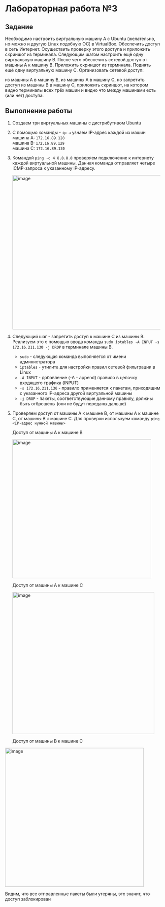 # Лабораторная работа №3
## Задание
Необходимо настроить виртуальную машину А с Ubuntu (желательно, но можно и другую Linux подобную ОС) в VirtualBox. Обеспечить доступ в сеть Интернет. Осуществить проверку этого доступа и приложить скриншот из терминала. Следующим шагом настроить ещё одну виртуальную машину B. После чего обеспечить сетевой доступ от машины А к машину B. Приложить скриншот из терминала. Поднять ещё одну виртуальную машину С. Организовать сетевой доступ:

из машины А в машину B,
из машины А в машину С,
но запретить доступ из машины B в машину С,
приложить скриншот, на котором видно терминалы всех трёх машин и видно что между машинами есть (или нет) доступа.
## Выполнение работы
1. Создаем три виртуальных машины с дистрибутивом Ubuntu
2. С помощью команды - `ip a` узнаем IP-адрес каждой из машин\
   машина A: `172.16.89.128`\
   машина B: `172.16.89.129`\
   машина C: `172.16.89.130`
4. Командой `ping -c 4 8.8.8.8` проверяем подключение к интернету каждой виртуальной машины. Данная команда отправляет четыре ICMP-запроса к указанному IP-адресу.
   
   <img width="500" alt="image" src="https://github.com/user-attachments/assets/665d6f5d-840f-4941-8aab-68a5fa8b10b6">

   
5. Следующий шаг - запретить доступ к машине С из машины B. Реализуем это с помощью ввода команды `sudo iptables -A INPUT -s 172.16.211.130 -j DROP` в терминале машины B.
   - `sudo` - следующая команда выполняется от имени администратора
   - `iptables` - утилита для настройки правил сетевой фильтрации в Linux
   - `-A INPUT` - добавление (-A - append) правило в цепочку входящего трафика (INPUT)
   - `-s 172.16.211.130` - правило применяется к пакетам, приходящим с указанного IP-адреса другой виртуальной машины
   - `-j DROP` - пакеты, соответствующие данному правилу, должны быть отброшены (они не будут переданы дальше)
6. Проверяем доступ от машины А к машине B, от машины А к машине C, от машины B к машине C. Для проверки используем команду `ping <IP-адрес нужной машины>`
   
    Доступ от машины А к машине B
   
    <img width="450" alt="image" src="https://github.com/user-attachments/assets/9f515544-859b-400a-9d84-68f5dd9cc14b">

    Доступ от машины А к машине С

   <img width="460" alt="image" src="https://github.com/user-attachments/assets/c99a3f82-2301-478c-9a75-0f20bd26e660">


   Доступ от машины B к машине C

<img width="450" alt="image" src="https://github.com/user-attachments/assets/3494fa79-b1e4-4106-9e23-1d31ff0ba166">

 Видим, что все отправленные пакеты были утеряны, это значит, что доступ заблокирован

